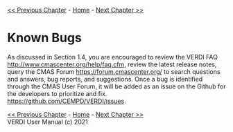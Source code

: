 <!-- BEGIN COMMENT -->
  
[<< Previous Chapter](VERDI_ch14.md) - [Home](README.md) - [Next Chapter >>](VERDI_ch16.md)

<!-- END COMMENT -->

Known Bugs
==========

As discussed in Section 1.4, you are encouraged to review the VERDI FAQ <http://www.cmascenter.org/help/faq.cfm>, review the latest release notes, query the CMAS Forum <https://forum.cmascenter.org/> to search questions and answers, bug reports, and suggestions. Once a bug is identified through the CMAS User Forum, it will be added as an issue on the Github for the developers to prioritize and fix. https://github.com/CEMPD/VERDI/issues.

<!-- BEGIN COMMENT -->

[<< Previous Chapter](VERDI_ch14.md) - [Home](README.md) - [Next Chapter >>](VERDI_ch16.md)<br>
VERDI User Manual (c) 2021<br>

<!-- END COMMENT -->
